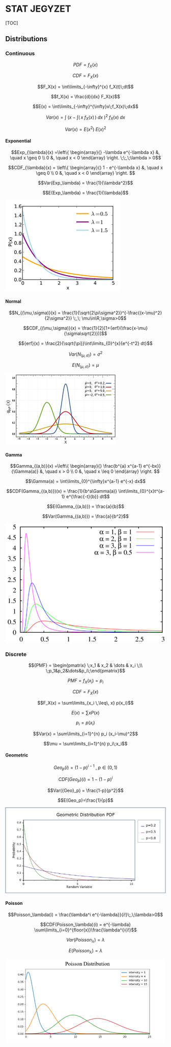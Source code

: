 # STAT JEGYZET

[TOC]

## Distributions

### Continuous

$$PDF = f_X(x)$$

$$CDF = F_X(x)$$

$$F_X(x) = \int\limits_{-\infty}^{x} f_X(t)\;dt$$

$$f_X(x) = \frac{d}{dx} F_X(x)$$

$$E(x) = \int\limits_{-\infty}^{\infty}x\;f_X(x)\;dx$$

$$Var(x) = \int\;(x-\int (\,x\;f_X(x)\,)\;dx\;)^2\;f_X(x)\;dx$$

$$Var(x) = E(x^2)\;E(x)^2$$

#### Exponential

$$Exp_{\lambda}(x) =\left\{
​        \begin{array}{}
​            -\lambda e^{-\lambda x} &, \quad x \geq 0 \\
​            0 &, \quad x < 0
​        \end{array}
​    \right. \;\;,\;\lambda > 0$$

$$CDF_{\lambda}(x) = \left\{
​        \begin{array}{}
​            1 - e^{-\lambda x} &, \quad x \geq 0 \\
​            0 &, \quad x < 0
​        \end{array}
​    \right. $$

$$Var(Exp_\lambda)  = \frac{1}{\lambda^2}$$

$$E(Exp_\lambda) = \frac{1}{\lambda}$$

![EXP](./src/EXP.png)

#### Normal

$$N_{(\mu,\sigma)}(x) = \frac{1}{\sqrt{2\pi\sigma^2}}^{-\frac{(x-\mu)^2}{2\sigma^2}}  \;,\; \mu\in\R,\sigma>0$$

$$CDF_{(\mu,\sigma)}(x) = \frac{1}{2}[1+{erf}(\frac{x-\mu}{\sigma\sqrt{2}})]$$

$${erf}(x) = \frac{2}{\sqrt{\pi}}\int\limits_{0}^{x}{e^{-t^2} dt}$$

$$Var(N_{(\mu,\sigma)})=\sigma ^2$$

$$E(N_{(\mu,\sigma)}) = \mu$$

![NORMAL](./src/Normal.png)

#### Gamma

$$Gamma_{(a,b)}(x) =\left\{
​        \begin{array}{}
​            \frac{b^{a} x^{a-1} e^{-bx}}{\Gamma(a)} &, \quad x > 0 \\
​            0 &, \quad x \leq 0
​        \end{array}
​    \right. $$

$$\Gamma(a) = \int\limits_{0}^{\infty}x^{a-1} e^{-x} dx$$

$$CDF(Gamma_{(a,b)})(x) = \frac{1}{b^a\Gamma(a)} \int\limits_{0}^{x}t^{a-1} e^{\frac{-t}{b}} dt$$

$$E(Gamma_{(a,b)}) = \frac{a}{b}$$

$$Var(Gamma_{(a,b)}) = \frac{a}{b^2}$$

![GAMMA](./src/gamma.png)



### Discrete

$${PMF} = \begin{pmatrix} \;x_1 & x_2 & \dots & x_i
\;\\ \;p_1&p_2&\dots&p_i\;\end{pmatrix}$$

$$PMF = f_X(x_i) = p_i$$

$$CDF=F_X(x)$$

$$F_X(x) = \sum\limits_{x_i \,\leq\, x} p(x_i)$$

$$E(x)=\sum xP(x)$$

$$p_i = p(x_i)$$

$$Var(x) = \sum\limits_{i=1}^{n} p_i (x_i-\mu)^2$$

$$\mu = \sum\limits_{i=1}^{n} p_i\;x_i$$



#### Geometric

$${Geo}_p(i) = (1-p)^{i-1} \;,\;p\in(0,1)$$

$$CDF({Geo}_p)(i) = 1 - (1-p)^{i}$$

$$Var({Geo}_p) = \frac{1-p}{p^2}$$

$$E(Geo_p)=\frac{1}{p}$$

![GEO](./src/geo.png)



#### Poisson

$$Poisson_\lambda(i) = \frac{\lambda^i e^{-\lambda}}{i!}\;,\;\lambda>0$$

$$CDF(Poisson_\lambda)(i) = e^{-\lambda} \sum\limits_{i=0}^{floor(x)}\frac{\lambda^i}{i!}$$

$$Var(Poisson_\lambda)=\lambda$$

$$E(Poisson_\lambda)=\lambda$$

![POISSON](./src/poisson.png)






